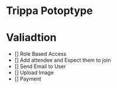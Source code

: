 # Trippa Potoptype

# Valiadtion

- [] Role Based Access
- [] Add attendee and Expect them to join
- [] Send Email to User
- [] Upload Image
- [] Payment
